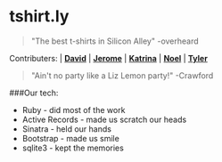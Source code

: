 # tshirt.ly

>"The best t-shirts in Silicon Alley"
>  -overheard

Contributers:
| [**David**](https://github.com/DavideDaniel)
| [**Jerome**](https://github.com/JeromeHardaway)
| [**Katrina**](https://github.com/katrinagardner)
| [**Noel**](https://github.com/mrbernz)
| [**Tyler**](https://github.com/TylerNodell)


>"Ain't no party like a Liz Lemon party!"
> -Crawford 

###Our tech:
* Ruby - did most of the work
* Active Records - made us scratch our heads
* Sinatra - held our hands
* Bootstrap - made us smile
* sqlite3 - kept the memories

